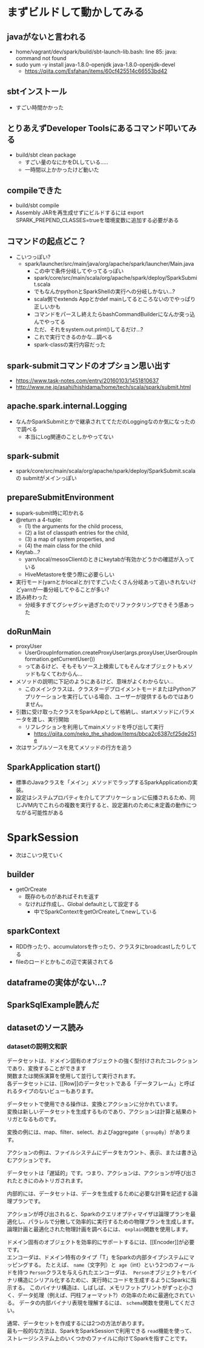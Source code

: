 # まずビルドして動かしてみる
## javaがないと言われる
- home/vagrant/dev/spark/build/sbt-launch-lib.bash: line 85: java: command not found
- sudo yum -y install java-1.8.0-openjdk java-1.8.0-openjdk-devel 
    - https://qiita.com/Esfahan/items/60cf425514c66553bd42
## sbtインストール
- すごい時間かかった

## とりあえずDeveloper Toolsにあるコマンド叩いてみる 
- build/sbt clean package
    - すごい量のなにかをDLしている.....
    - 一時間以上かかったけど動いた

## compileできた
- build/sbt compile
- Assembly JARを再生成せずにビルドするには export SPARK_PREPEND_CLASSES=trueを環境変数に追加する必要がある

## コマンドの起点どこ？
- こいつっぽい?
    - spark/launcher/src/main/java/org/apache/spark/launcher/Main.java
        - この中で条件分岐してやってるっぽい
        - spark/core/src/main/scala/org/apache/spark/deploy/SparkSubmit.scala
        - でもなんかpythonとSparkShellの実行への分岐しかない...?
        - scala側でextends Appとかdef mainしてるところないのでやっぱり正しいかも
        - コマンドをパースし終えたらbashCommandBuilderになんか突っ込んでやってる
        - ただ、それをsystem.out.print()してるだけ...?
        - これで実行できるのかな...調べる
        - spark-classの実行内容だった

## spark-submitコマンドのオプション思い出す
- https://www.task-notes.com/entry/20160103/1451810637
- http://www.ne.jp/asahi/hishidama/home/tech/scala/spark/submit.html

## apache.spark.internal.Logging
- なんかSparkSubmitとかで継承されててただのLoggingなのか気になったので調べる
    - 本当にLog関連のことしかやってない

## spark-submit
- spark/core/src/main/scala/org/apache/spark/deploy/SparkSubmit.scala の submitがメインっぽい

## prepareSubmitEnvironment
- supark-submit時に叩かれる
- @return a 4-tuple:
    - (1) the arguments for the child process,
    - (2) a list of classpath entries for the child,
    - (3) a map of system properties, and
    - (4) the main class for the child
- Keytab...?
    - yarn/local/mesosClientのときにkeytabが有効かどうかの確認が入っている
    - HiveMetastoreを使う際に必要らしい
- 実行モード(yarnとかlocalとか)ですごいたくさん分岐あって追いきれないけどyarnが一番分岐してやることが多い?
- 読み終わった
    - 分岐多すぎてグシャグシャ過ぎたのでリファクタリングできそう感あった

## doRunMain
- proxyUser
    - UserGroupInformation.createProxyUser(args.proxyUser,UserGroupInformation.getCurrentUser())
    - ってあるけど、そもそもソース上検索してもそんなオブジェクトもメソッドもなくてわからん...
- メソッドの説明に下記のようにあるけど、意味がよくわからない...
    - このメインクラスは、クラスターデプロイメントモードまたはPythonアプリケーションを実行している場合、ユーザーが提供するものではありません。
- 引数に受け取ったクラスをSparkAppとして格納し、startメソッドにパラメータを渡し、実行開始
    - リフレクションを利用してmainメソッドを呼び出して実行
        - https://qiita.com/neko_the_shadow/items/bbca2c6387cf25de251e
- 次はサンプルソースを見てメソッドの行方を追う

## SparkApplication start()
- 標準のJavaクラスを「メイン」メソッドでラップするSparkApplicationの実装。
- 設定はシステムプロパティを介してアプリケーションに伝播されるため、同じJVM内でこれらの複数を実行すると、設定漏れのために未定義の動作につながる可能性がある

# SparkSession
- 次はこいつ見ていく

## builder
- getOrCreate
    - 既存のものがあればそれを返す
    - なければ作成し、Global defaultとして設定する
        - 中でSparkContextをgetOrCreateしてnewしている

## sparkContext
- RDD作ったり、accumulatorsを作ったり、クラスタにbroadcastしたりしてる
- fileのロードとかもこの辺で実装されてる

## dataframeの実体がない...?

## SparkSqlExample読んだ

## datasetのソース読み
### datasetの説明文和訳
データセットは、ドメイン固有のオブジェクトの強く型付けされたコレクションであり、変換することができます  
関数または関係演算を使用して並行して実行されます。  
各データセットには、[[Row]]のデータセットである「データフレーム」と呼ばれるタイプのないビューもあります。  


データセットで使用できる操作は、変換とアクションに分かれています。  
変換は新しいデータセットを生成するものであり、アクションは計算と結果のトリガとなるものです。  


変換の例には、map、filter、select、およびaggregate（ `groupBy`）があります。  

アクションの例は、ファイルシステムにデータをカウント、表示、または書き込むアクションです。  

データセットは「遅延的」です。つまり、アクションは、アクションが呼び出されたときにのみトリガされます。  

内部的には、データセットは、データを生成するために必要な計算を記述する論理プランです。  

アクションが呼び出されると、Sparkのクエリオプティマイザは論理プランを最適化し、パラレルで分散して効率的に実行するための物理プランを生成します。  
論理計画と最適化された物理計画を調べるには、 `explain`関数を使用します。  

ドメイン固有のオブジェクトを効率的にサポートするには、[[Encoder]]が必要です。  
エンコーダは、ドメイン特有のタイプ「T」をSparkの内部タイプシステムにマッピングする。
たとえば、 `name`（文字列）と` age`（int）という2つのフィールドを持つ `Person`クラスを与えられたエンコーダは、` Person`オブジェクトをバイナリ構造にシリアル化するために、実行時にコードを生成するようにSparkに指示する。
このバイナリ構造は、しばしば、メモリフットプリントがずっと小さく、データ処理（例えば、円柱フォーマット?）の効率のために最適化されている。
データの内部バイナリ表現を理解するには、 `schema`関数を使用してください。  

通常、データセットを作成するには2つの方法があります。  
最も一般的な方法は、SparkをSparkSessionで利用できる `read`機能を使って、ストレージシステム上のいくつかのファイルに向けてSparkを指すことです。  
